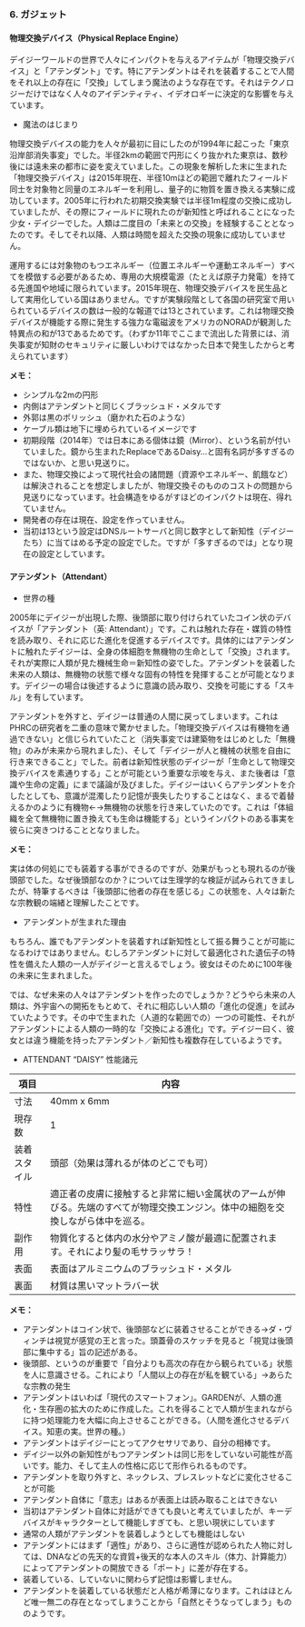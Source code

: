 ### 6. ガジェット

#### 物理交換デバイス（Physical Replace Engine）

デイジーワールドの世界で人々にインパクトを与えるアイテムが「物理交換デバイス」と「アテンダント」です。特にアテンダントはそれを装着することで人間をそれ以上の存在に「交換」してしまう魔法のような存在です。それはテクノロジーだけではなく人々のアイデンティティ、イデオロギーに決定的な影響を与えています。

- 魔法のはじまり

物理交換デバイスの能力を人々が最初に目にしたのが1994年に起こった「東京沿岸部消失事変」でした。半径2kmの範囲で円形にくり抜かれた東京は、数秒後には遠未来の都市に姿を変えていました。この現象を解析した末に生まれた「物理交換デバイス」は2015年現在、半径10mほどの範囲で離れたフィールド同士を対象物と同量のエネルギーを利用し、量子的に物質を置き換える実験に成功しています。2005年に行われた初期交換実験では半径1m程度の交換に成功していましたが、その際にフィールドに現れたのが新知性と呼ばれることになった少女・デイジーでした。人類は二度目の「未来との交換」を経験することとなったのです。そしてそれ以降、人類は時間を超えた交換の現象に成功していません。

運用するには対象物のもつエネルギー（位置エネルギーや運動エネルギー）すべてを模倣する必要があるため、専用の大規模電源（たとえば原子力発電）を持てる先進国や地域に限られています。2015年現在、物理交換デバイスを民生品として実用化している国はありません。ですが実験段階として各国の研究室で用いられているデバイスの数は一般的な報道では13とされています。これは物理交換デバイスが機能する際に発生する強力な電磁波をアメリカのNORADが観測した特異点の和が13であるためです。（わずか11年でここまで流出した背景には、消失事変が知財のセキュリティに厳しいわけではなかった日本で発生したからと考えられています）

**メモ：**

- シンプルな2mの円形
- 内側はアテンダントと同じくブラッシュド・メタルです
- 外郭は黒のポリッシュ（磨かれた石のような）
- ケーブル類は地下に埋められているイメージです
- 初期段階（2014年）では日本にある個体は鏡（Mirror）、という名前が付いていました。鏡から生まれたReplaceであるDaisy…と固有名詞が多すぎるのではないか、と思い見送りに。
- また、物理交換によって現代社会の諸問題（資源やエネルギー、飢餓など）は解決されることを想定しましたが、物理交換そのもののコストの問題から見送りになっています。社会構造をゆるがすほどのインパクトは現在、得れていません。
- 開発者の存在は現在、設定を作っていません。
- 当初は13という設定はDNSルートサーバと同じ数字として新知性（デイジーたち）に当てはめる予定の設定でした。ですが「多すぎるのでは」となり現在の設定としています。

#### アテンダント（Attendant）

- 世界の種

2005年にデイジーが出現した際、後頭部に取り付けられていたコイン状のデバイスが「アテンダント（英: Attendant）」です。これは触れた存在・媒質の特性を読み取り、それに応じた進化を促進するデバイスです。具体的にはアテンダントに触れたデイジーは、全身の体細胞を無機物の生命として「交換」されます。それが実際に人類が見た機械生命＝新知性の姿でした。アテンダントを装着した未来の人類は、無機物の状態で様々な固有の特性を発揮することが可能となります。デイジーの場合は後述するように意識の読み取り、交換を可能にする「スキル」を有しています。

アテンダントを外すと、デイジーは普通の人間に戻ってしまいます。これはPHRCの研究者を二重の意味で驚かせました。「物理交換デバイスは有機物を通過できない」と信じられていたこと（消失事変では建築物をはじめとした「無機物」のみが未来から現れました）、そして「デイジーが人と機械の状態を自由に行き来できること」でした。前者は新知性状態のデイジーが「生命として物理交換デバイスを素通りする」ことが可能という重要な示唆を与え、また後者は「意識や生命の定義」にまで議論が及びました。デイジーはいくらアテンダントを介したとしても、意識が混濁したり記憶が喪失したりすることはなく、まるで着替えるかのように有機物←→無機物の状態を行き来していたのです。これは「体組織を全て無機物に置き換えても生命は機能する」というインパクトのある事実を彼らに突きつけることとなりました。

**メモ：**

実は体の何処にでも装着する事ができるのですが、効果がもっとも現れるのが後頭部でした。なぜ後頭部なのか？については生理学的な検証が試みられてきましたが、特筆するべきは「後頭部に他者の存在を感じる」この状態を、人々は新たな宗教観の端緒と理解したことです。

- アテンダントが生まれた理由

もちろん、誰でもアテンダントを装着すれば新知性として振る舞うことが可能になるわけではありません。むしろアテンダントに対して最適化された遺伝子の特性を備えた人類の一人がデイジーと言えるでしょう。彼女はそのために100年後の未来に生まれました。

では、なぜ未来の人々はアテンダントを作ったのでしょうか？どうやら未来の人類は、外宇宙への開拓をもとめて、それに相応しい人類の「進化の促進」を試みていたようです。その中で生まれた（人道的な範囲での）一つの可能性、それがアテンダントによる人類の一時的な「交換による進化」です。デイジー曰く、彼女とは違う機能を持ったアテンダント／新知性も複数存在しているようです。

- ATTENDANT “DAISY” 性能諸元

項目 | 内容
--- | ---
寸法 | 40mm x 6mm  
現存数 | 1  
装着スタイル | 頭部（効果は薄れるが体のどこでも可）  
特性 | 適正者の皮膚に接触すると非常に細い金属状のアームが伸びる。先端のすべてが物理交換エンジン。体中の細胞を交換しながら体中を巡る。
副作用 | 物質化すると体内の水分やアミノ酸が最適に配置されます。それにより髪の毛サラッサラ！
表面 | 表面はアルミニウムのブラッシュド・メタル
裏面 | 材質は黒いマットラバー状

**メモ：**

- アテンダントはコイン状で、後頭部などに装着させることができる→ダ・ヴィンチは視覚が感覚の王と言った。頭蓋骨のスケッチを見ると「視覚は後頭部に集中する」旨の記述がある。
- 後頭部、というのが重要で「自分よりも高次の存在から観られている」状態を人に意識させる。これにより「人間以上の存在が私を観ている」→あらたな宗教の発生
- アテンダントはいわば「現代のスマートフォン」。GARDENが、人類の進化・生存圏の拡大のために作成した。これを得ることで人類が生まれながらに持つ処理能力を大幅に向上させることができる。（人間を進化させるデバイス。知恵の実。世界の種。）
- アテンダントはデイジーにとってアクセサリであり、自分の相棒です。
- デイジー以外の新知性がもつアテンダントは同じ形をしていない可能性が高いです。能力、そして主人の性格に応じて形作られるものです。
- アテンダントを取り外すと、ネックレス、ブレスレットなどに変化させることが可能
- アテンダント自体に「意志」はあるが表面上は読み取ることはできない
- 当初はアテンダント自体に対話ができても良いと考えていましたが、キーデバイスがキャラクターとして機能しすぎても、と思い現状にしています
- 通常の人類がアテンダントを装着しようとしても機能はしない
- アテンダントにはまず「適性」があり、さらに適性が認められた人物に対しては、DNAなどの先天的な資質+後天的な本人のスキル（体力、計算能力）によってアテンダントの開放できる「ポート」に差が存在する。
- 装着している、していないに関わらず記憶は影響しません。
- アテンダントを装着している状態だと人格が希薄になります。これはほとんど唯一無二の存在となってしまうことから「自然とそうなってしまう」もののようです。
